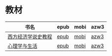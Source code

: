 # 教材

| 书名 | epub | mobi | azw3 |
| --- | --- | --- | --- |
| [西方经济学说史教程](http://ct.dalanmei.com/f/31084289-571814935-a1266d) | [epub](http://ct.dalanmei.com/f/31084289-571814935-a1266d) | [mobi](http://ct.dalanmei.com/f/31084289-571544564-27a96e) | [azw3](http://ct.dalanmei.com/f/31084289-572197527-c422c6) |
| [心理学与生活](http://ct.dalanmei.com/f/31084289-571990654-e031b6) | [epub](http://ct.dalanmei.com/f/31084289-571990654-e031b6) | [mobi](http://ct.dalanmei.com/f/31084289-571562058-4ef459) | [azw3](http://ct.dalanmei.com/f/31084289-571910717-421509) |
